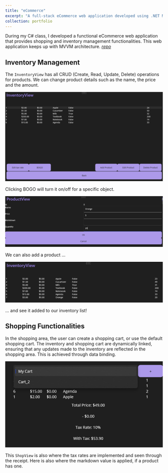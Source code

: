 ```yaml
---
title: "eCommerce"
excerpt: "A full-stack eCommerce web application developed using .NET MAUI and C#. The application provides full shopping and inventory management functionality. [*repo*](https://github.com/acortez1003/eCommerce_Su2024).<br/><img src='/images/ecommerce.PNG'>"
collection: portfolio
---
```


During my C# class, I developed a functional eCommerce web application that provides shopping and inventory management functionalities. This web application keeps up with MVVM architecture. [*repo*](https://github.com/acortez1003/eCommerce_Su2024)

## Inventory Management

The `InventoryView` has all CRUD (Create, Read, Update, Delete) operations for products. We can change product details such as the name, the price and the amount.

![InventoryView](/images/inventory.PNG)

Clicking BOGO will turn it on/off for a specific object.

![Add Product](/images/add_product.PNG)

We can also add a product ...

![View new product](/images/new_product.PNG)

... and see it added to our inventory list!

## Shopping Functionalities

In the shopping area, the user can create a shopping cart, or use the default shopping cart. The inventory and shopping cart are dynamically linked, ensuring that any updates made to the inventory are reflected in the shopping area. This is achieved through data binding.

![Cart](/images/cart.PNG)

This `ShopView` is also where the tax rates are implemented and seen through the receipt. Here is also where the markdown value is applied, if a product has one.
